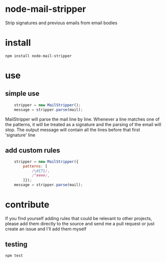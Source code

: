node-mail-stripper
==================

Strip signatures and previous emails from email bodies

# install
`npm install node-mail-stripper`

# use
## simple use
```javascript
    stripper = new MailStripper();
    message = stripper.parse(mail);
```

MailStripper will parse the mail line by line. Whenever a line matches one of the patterns, it will be treated as a signature and the parsing of the email will stop.
The output message will contain all the lines before that first 'signature' line

## add custom rules
```javascript
    stripper = new MailStripper({
        patterns: [
            /\d{7}/,
            /^####/,
        ]});
    message = stripper.parse(mail);
```

# contribute
If you find yourself adding rules that could be relevant to other projects, please add them directly to the source and send me a pull request or just create an issue and I'll add them myself

## testing
`npm test`




